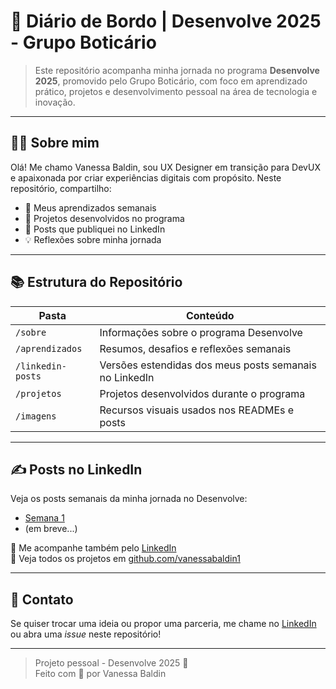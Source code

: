 # 🌱 Diário de Bordo | Desenvolve 2025 - Grupo Boticário

> Este repositório acompanha minha jornada no programa **Desenvolve 2025**, promovido pelo Grupo Boticário, com foco em aprendizado prático, projetos e desenvolvimento pessoal na área de tecnologia e inovação.

---

## 👩‍💻 Sobre mim

Olá! Me chamo Vanessa Baldin, sou UX Designer em transição para DevUX e apaixonada por criar experiências digitais com propósito. Neste repositório, compartilho:

- 🧠 Meus aprendizados semanais
- 🔧 Projetos desenvolvidos no programa
- 📣 Posts que publiquei no LinkedIn
- 💡 Reflexões sobre minha jornada

---

## 📚 Estrutura do Repositório

| Pasta              | Conteúdo                                                   |
|--------------------|------------------------------------------------------------|
| `/sobre`           | Informações sobre o programa Desenvolve                   |
| `/aprendizados`    | Resumos, desafios e reflexões semanais                    |
| `/linkedin-posts`  | Versões estendidas dos meus posts semanais no LinkedIn    |
| `/projetos`        | Projetos desenvolvidos durante o programa                 |
| `/imagens`         | Recursos visuais usados nos READMEs e posts               |

---

## ✍️ Posts no LinkedIn

Veja os posts semanais da minha jornada no Desenvolve:
- [Semana 1](linkedin-posts/semana-01.md)
- (em breve...)

🔗 Me acompanhe também pelo [LinkedIn](https://www.linkedin.com/in/vanessa-sanges-baldin-ux/)  
📁 Veja todos os projetos em [github.com/vanessabaldin1](https://github.com/VanessaBaldin1)

---

## 💬 Contato

Se quiser trocar uma ideia ou propor uma parceria, me chame no [LinkedIn](https://www.linkedin.com/in/vanessa-sanges-baldin-ux/) ou abra uma *issue* neste repositório!

---

> Projeto pessoal - Desenvolve 2025 🚀  
> Feito com 💜 por Vanessa Baldin
